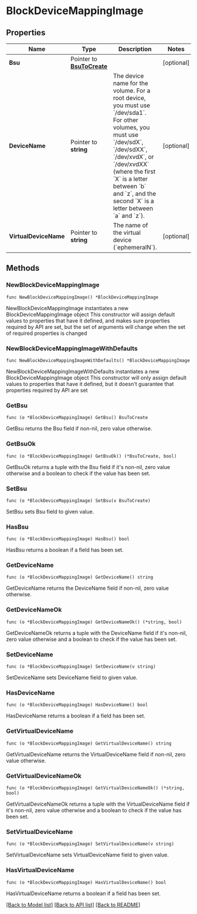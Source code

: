 # BlockDeviceMappingImage

## Properties

Name | Type | Description | Notes
------------ | ------------- | ------------- | -------------
**Bsu** | Pointer to [**BsuToCreate**](BsuToCreate.md) |  | [optional] 
**DeviceName** | Pointer to **string** | The device name for the volume. For a root device, you must use &#x60;/dev/sda1&#x60;. For other volumes, you must use &#x60;/dev/sdX&#x60;, &#x60;/dev/sdXX&#x60;, &#x60;/dev/xvdX&#x60;, or &#x60;/dev/xvdXX&#x60; (where the first &#x60;X&#x60; is a letter between &#x60;b&#x60; and &#x60;z&#x60;, and the second &#x60;X&#x60; is a letter between &#x60;a&#x60; and &#x60;z&#x60;). | [optional] 
**VirtualDeviceName** | Pointer to **string** | The name of the virtual device (&#x60;ephemeralN&#x60;). | [optional] 

## Methods

### NewBlockDeviceMappingImage

`func NewBlockDeviceMappingImage() *BlockDeviceMappingImage`

NewBlockDeviceMappingImage instantiates a new BlockDeviceMappingImage object
This constructor will assign default values to properties that have it defined,
and makes sure properties required by API are set, but the set of arguments
will change when the set of required properties is changed

### NewBlockDeviceMappingImageWithDefaults

`func NewBlockDeviceMappingImageWithDefaults() *BlockDeviceMappingImage`

NewBlockDeviceMappingImageWithDefaults instantiates a new BlockDeviceMappingImage object
This constructor will only assign default values to properties that have it defined,
but it doesn't guarantee that properties required by API are set

### GetBsu

`func (o *BlockDeviceMappingImage) GetBsu() BsuToCreate`

GetBsu returns the Bsu field if non-nil, zero value otherwise.

### GetBsuOk

`func (o *BlockDeviceMappingImage) GetBsuOk() (*BsuToCreate, bool)`

GetBsuOk returns a tuple with the Bsu field if it's non-nil, zero value otherwise
and a boolean to check if the value has been set.

### SetBsu

`func (o *BlockDeviceMappingImage) SetBsu(v BsuToCreate)`

SetBsu sets Bsu field to given value.

### HasBsu

`func (o *BlockDeviceMappingImage) HasBsu() bool`

HasBsu returns a boolean if a field has been set.

### GetDeviceName

`func (o *BlockDeviceMappingImage) GetDeviceName() string`

GetDeviceName returns the DeviceName field if non-nil, zero value otherwise.

### GetDeviceNameOk

`func (o *BlockDeviceMappingImage) GetDeviceNameOk() (*string, bool)`

GetDeviceNameOk returns a tuple with the DeviceName field if it's non-nil, zero value otherwise
and a boolean to check if the value has been set.

### SetDeviceName

`func (o *BlockDeviceMappingImage) SetDeviceName(v string)`

SetDeviceName sets DeviceName field to given value.

### HasDeviceName

`func (o *BlockDeviceMappingImage) HasDeviceName() bool`

HasDeviceName returns a boolean if a field has been set.

### GetVirtualDeviceName

`func (o *BlockDeviceMappingImage) GetVirtualDeviceName() string`

GetVirtualDeviceName returns the VirtualDeviceName field if non-nil, zero value otherwise.

### GetVirtualDeviceNameOk

`func (o *BlockDeviceMappingImage) GetVirtualDeviceNameOk() (*string, bool)`

GetVirtualDeviceNameOk returns a tuple with the VirtualDeviceName field if it's non-nil, zero value otherwise
and a boolean to check if the value has been set.

### SetVirtualDeviceName

`func (o *BlockDeviceMappingImage) SetVirtualDeviceName(v string)`

SetVirtualDeviceName sets VirtualDeviceName field to given value.

### HasVirtualDeviceName

`func (o *BlockDeviceMappingImage) HasVirtualDeviceName() bool`

HasVirtualDeviceName returns a boolean if a field has been set.


[[Back to Model list]](../README.md#documentation-for-models) [[Back to API list]](../README.md#documentation-for-api-endpoints) [[Back to README]](../README.md)


